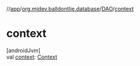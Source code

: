 //[app](../../../index.md)/[org.mjdev.balldontlie.database](../index.md)/[DAO](index.md)/[context](context.md)

# context

[androidJvm]\
val [context](context.md): [Context](https://developer.android.com/reference/kotlin/android/content/Context.html)
